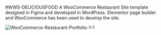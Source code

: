 #WWS-DELICIOUSFOOD 
A WooCommerce Restaurant Site template designed in Figma and developed in WordPress. Elementor page builder and WooCommerce has been used to develop the site.

![WooCommerce-Restaurant-Portfolio-1-1](https://github.com/rafidsiddique/wws-deliciousfood/assets/23418146/5bb809b0-66e9-4cd8-849b-580c718ab5ba)

